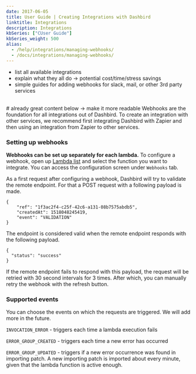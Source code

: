 ```yaml
---
date: 2017-06-05
title: User Guide | Creating Integrations with Dashbird
linktitle: Integrations
description: Integrations
kbSeries: ["CUser Guide"]
kbSeries_weight: 500
alias:
  - /help/integrations/managing-webhooks/
  - /docs/integrations/managing-webhooks/
---
```


- list all available integrations
- explain what they all do -> potential cost/time/stress savings
- simple guides for adding webhooks for slack, mail, or other 3rd party services

<br>
# already great content below -> make it more readable
Webhooks are the foundation for all integrations out of Dashbird. To create an integration with other services, we recommend first integrating Dashbird with Zapier and then using an integration from Zapier to other services.

### Setting up webhooks

**Webhooks can be set up separately for each lambda.** To configure a webhook, open up <a href='https://app.dashbird.io/lambdas' target='_blank'>Lambda list</a> and select the function you want to integrate. You can access the configuration screen under `Webhooks` tab.

As a first request after configuring a webhook, Dashbird will try to validate the remote endpoint. For that a POST request with a following payload is made.

```
{
    "ref": "1f3ac2f4-c25f-42c6-a131-08b7575abdb5",
    "createdAt": 1518048245419,
    "event": "VALIDATION"
}
```

The endpoint is considered valid when the remote endpoint responds with the following payload.

```
{
  "status": "success"
}
```

If the remote endpoint fails to respond with this payload, the request will be retried with 30 second intervals for 3 times. After which, you can manually retry the webhook with the refresh button.

### Supported events

You can choose the events on which the requests are triggered. We will add more in the future.

`INVOCATION_ERROR` - triggers each time a lambda execution fails

`ERROR_GROUP_CREATED` - triggers each time a new error has occurred

`ERROR_GROUP_UPDATED` - triggers if a new error occurrence was found in importing patch. A new importing patch is imported about every minute, given that the lambda function is active enough.
